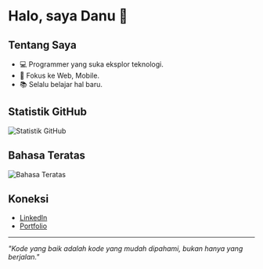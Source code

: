 # Halo, saya Danu 👋

## Tentang Saya
- 💻 Programmer yang suka eksplor teknologi.
- 🚀 Fokus ke Web, Mobile.
- 📚 Selalu belajar hal baru.

## Statistik GitHub
![Statistik GitHub](https://github-readme-stats.vercel.app/api?username=DanzSukaRgb&show_icons=true&theme=radical)

## Bahasa Teratas
![Bahasa Teratas](https://github-readme-stats.vercel.app/api/top-langs/?username=DanzSukaRgb&layout=compact&theme=radical)

## Koneksi
- [LinkedIn](https://linkedin.com/in/USERNAME)
- [Portfolio](https://USERNAME.github.io)

---
*"Kode yang baik adalah kode yang mudah dipahami, bukan hanya yang berjalan."*
